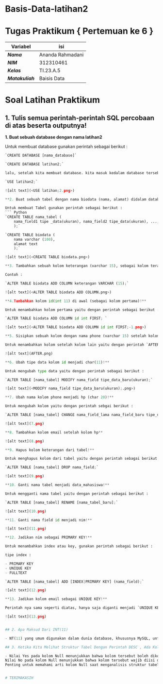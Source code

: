 # Basis-Data-latihan2
# Tugas Praktikum { Pertemuan ke 6 } 
| Variabel | isi |
| -------- | --- |
|***Nama***| Ananda Rahmadani |
|***NIM***| 312310461 |
|***Kelas***| TI.23.A.5 |
|***Matakuliah***| Baisis Data |

# Soal Latihan Praktikum
## 1. Tulis semua perintah-perintah SQL percobaan di atas beserta outputnya!

**1. Buat sebuah database dengan nama latihan2**

Untuk membuat database gunakan perintah sebagai berikut :
``` Python
`CREATE DATABASE [nama_database]`

`CREATE DATABASE latihan2;`

lalu, setelah kita membuat database. kita masuk kedalam database tersebut dengan perintah sebagai berikut :

`USE latihan2;`

![alt text](<USE latihan;2.png>)

**2. Buat sebuah tabel dengan nama biodata (nama, alamat) didalam database latihan2!**

Untuk membuat Tabel gunakan perintah sebagai berikut :
``` Python
`CREATE TABLE nama_tabel (
    nama_field1 tipe _data(ukuran), nama_field2 tipe_data(ukuran), ..., nama_fieldn tipe_data(ukuran)
    );`

`CREATE TABLE biodata (
    nama varchar (100),
    alamat text
    );`

![alt text](<CREATE TABLE biodata.png>)

**3. Tambahkan sebuah kolom keterangan (varchar 15), sebagai kolom terakhir!**

Contoh :

`ALTER TABLE biodata ADD COLUMN keterangan VARCHAR (15);`

![alt text](<ALTER TABLE biodata ADD COLUMN.png>)

**4.Tambahkan kolom id(int 11) di awal (sebagai kolom pertama)!**

Untuk menambahkan kolom pertama yaitu dengan perintah sebagai berikut :

`ALTER TABLE biodata ADD COLUMN id int FIRST; `

![alt text](<ALTER TABLE biodata ADD COLUMN id int FIRST;-1.png>)

**5. Sisipkan sebuah kolom dengan nama phone (varchar 15) setelah kolom alamat!**

Untuk menambahkan kolom setelah kolom lain yaitu dengan perintah `AFTER`

![alt text](AFTER.png)

**6. Ubah tipe data kolom id menjadi char(11)!**

Untuk mengubah type data yaitu dengan perintah sebagai berikut :

`ALTER TABLE [nama_tabel] MODIFY nama_field tipe_data_baru(ukuran);`

![alt text](<MODIFY nama_field tipe_data_baru(ukuran);.png>)

**7. Ubah nama kolom phone menjadi hp (char 20)!**

Untuk mengubah kolom yaitu dengan perintah sebgai berikut :

`ALTER TABLE [nama_tabel] CHANGE nama_field_lama nama_field_baru tipe_data(ukuran);`

![alt text](7.png)

**8. Tambahkan kolom email setelah kolom hp**

![alt text](8.png)

**9. Hapus kolom keterangan dari tabel!**

Untuk menghapus kolom dari tabel yaitu dengan perintah sebagai berikut :

`ALTER TABLE [nama_tabel] DROP nama_field;`

![alt text](9.png)

**10. Ganti nama tabel menjadi data_mahasiswa!**

Untuk mengganti nama tabel yaitu dengan perintah sebagai berikut :

`ALTER TABLE [nama_tabel] RENAME [nama_tabel_baru];`

![alt text](10.png)

**11. Ganti nama field id menjadi nim!**

![alt text](11.png)

**12. Jadikan nim sebagai PRIMARY KEY!**

Untuk menambahkan index atau key, gunakan perintah sebagai berikut :

tipe index :

- PRIMARY KEY
- UNIQUE KEY
- FULLTEXT

`ALTER TABLE [nama_tabel] ADD [INDEX|PRIMARY KEY] (nama_field);`

![alt text](12.png)

**13. Jadikan kolom email sebagai UNIQUE KEY!**

Perintah nya sama seperti diatas, hanya saja diganti menjadi `UNIQUE KEY`

![alt text](13.png)


## 2. Apa Maksud Dari INT(11) 

- NT(11) yang umum digunakan dalam dunia database, khususnya MySQL, untuk mendefinisikan tipe data integer. Angka 11 yang tercantum di dalam tanda kurung seringkali disalahartikan sebagai batasan jumlah digit angka yang dapat disimpan, namun sebenarnya bukan demikian.

## 3. Ketika Kita Melihat Struktur Tabel Dengan Perintah DESC , Ada Kolom Null yang Berisi Yes dan No. Apa Maksudnya ?

- Nilai Yes pada kolom Null menunjukkan bahwa kolom tersebut boleh dikosongkan.
Nilai No pada kolom Null menunjukkan bahwa kolom tersebut wajib diisi dan tidak boleh dikosongkan.
Penting untuk memahami arti kolom Null saat menganalisis struktur tabel, karena hal ini dapat membantu memahami jenis data yang disimpan dan batasan pengisiannya.


# TERIMAKASIH 
